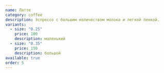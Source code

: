 ```yaml
---
name: Латте
category: coffee
description: Эспрессо с большим количеством молока и легкой пенкой.
variants:
  - size: "0.25"
    price: 100
    description: маленький
  - size: "0.35"
    price: 150
    description: большой
available: true
order: 5
---
```

